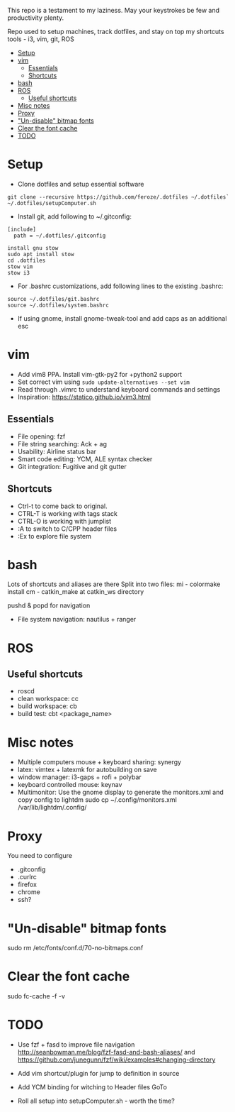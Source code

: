 This repo is a testament to my laziness. May your keystrokes be few and
productivity plenty.

Repo used to setup machines, track dotfiles, and stay on top my shortcuts
tools - i3, vim, git, ROS


<!-- vim-markdown-toc GFM -->

* [Setup](#setup)
* [vim](#vim)
  * [Essentials](#essentials)
  * [Shortcuts](#shortcuts)
* [bash](#bash)
* [ROS](#ros)
  * [Useful shortcuts](#useful-shortcuts)
* [Misc notes](#misc-notes)
* [Proxy](#proxy)
* ["Un-disable" bitmap fonts](#un-disable-bitmap-fonts)
* [Clear the font cache](#clear-the-font-cache)
* [TODO](#todo)

<!-- vim-markdown-toc -->


# Setup

- Clone dotfiles and setup essential software

```
git clone --recursive https://github.com/feroze/.dotfiles ~/.dotfiles`
~/.dotfiles/setupComputer.sh
```

- Install git, add following to ~/.gitconfig:

```
[include]
  path = ~/.dotfiles/.gitconfig
```

```
install gnu stow
sudo apt install stow
cd .dotfiles
stow vim
stow i3
```

- For .bashrc customizations, add following lines to the existing .bashrc:
```
source ~/.dotfiles/git.bashrc
source ~/.dotfiles/system.bashrc
```
- If using gnome, install gnome-tweak-tool and add caps as an additional esc

# vim

- Add vim8 PPA. Install vim-gtk-py2 for +python2 support
- Set correct vim using `sudo update-alternatives --set vim`
- Read through .vimrc to understand keyboard commands and settings
- Inspiration: https://statico.github.io/vim3.html

## Essentials
- File opening: fzf
- File string searching: Ack + ag
- Usability: Airline status bar
- Smart code editing: YCM, ALE syntax checker
- Git integration: Fugitive and git gutter

## Shortcuts

- Ctrl-t to come back to original.
- CTRL-T is working with tags stack
- CTRL-O is working with jumplist
- :A to switch to C/CPP header files
- :Ex to explore file system

# bash

Lots of shortcuts and aliases are there
Split into two files:
mi - colormake install
cm - catkin_make at catkin_ws directory

pushd & popd for navigation

- File system navigation: nautilus + ranger

# ROS

## Useful shortcuts
- roscd
- clean workspace: cc
- build workspace: cb
- build test: cbt <package_name>

# Misc notes
- Multiple computers mouse + keyboard sharing: synergy
- latex: vimtex + latexmk for autobuilding on save
- window manager: i3-gaps + rofi + polybar
- keyboard controlled mouse: keynav
- Multimonitor: Use the gnome display to generate the monitors.xml and copy
  config to lightdm sudo cp ~/.config/monitors.xml /var/lib/lightdm/.config/

# Proxy
You need to configure
- .gitconfig
- .curlrc
- firefox
- chrome
- ssh?

# "Un-disable" bitmap fonts
sudo rm /etc/fonts/conf.d/70-no-bitmaps.conf

# Clear the font cache
sudo fc-cache -f -v

# TODO
- Use fzf + fasd to improve file navigation
  http://seanbowman.me/blog/fzf-fasd-and-bash-aliases/ and
  https://github.com/junegunn/fzf/wiki/examples#changing-directory

- Add vim shortcut/plugin for jump to definition in source
- Add YCM binding for witching to Header files GoTo

- Roll all setup into setupComputer.sh - worth the time?
